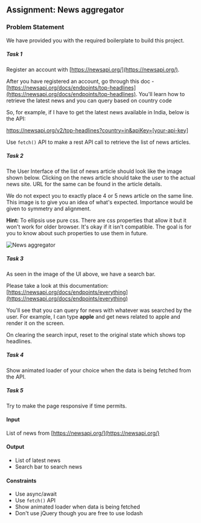 
## Assignment: News aggregator
### Problem Statement
We have provided you with the required boilerplate to build this project.

##### Task 1
Register an account with [https://newsapi.org/](https://newsapi.org/).

After you have registered an account, go through this doc - [https://newsapi.org/docs/endpoints/top-headlines](https://newsapi.org/docs/endpoints/top-headlines). You'll learn how to retrieve the latest news and you can query based on country code

So, for example, if I have to get the latest news available in India, below is the API:

https://newsapi.org/v2/top-headlines?country=in&apiKey=[your-api-key]

Use `fetch()` API to make a rest API call to retrieve the list of news articles.

##### Task 2
The User Interface of the list of news article should look like the image shown below. Clicking on the news article should take the user to the actual news site. URL for the same can be found in the article details.

We do not expect you to exactly place 4 or 5 news article on the same line. This image is to give you an idea of what's expected. Importance would be given to symmetry and alignment.

**Hint:** To ellipsis use pure css. There are css properties that allow it but it won't work for older browser. It's okay if it isn't compatible. The goal is for you to know about such properties to use them in future.

![News aggregator](https://raw.githubusercontent.com/greyatom-school/the-minerva-project/master/FEWD/sprint_3/project/news_aggregator.png)

##### Task 3
As seen in the image of the UI above, we have a search bar.

Please take a look at this documentation: [https://newsapi.org/docs/endpoints/everything](https://newsapi.org/docs/endpoints/everything)

You'll see that you can query for news with whatever was searched by the user. For example, I can type **apple** and get news related to apple and render it on the screen.

On clearing the search input, reset to the original state which shows top headlines.

##### Task 4
Show animated loader of your choice when the data is being fetched from the API.

##### Task 5
Try to make the page responsive if time permits.

#### Input
List of news from [https://newsapi.org/](https://newsapi.org/)

#### Output
- List of latest news
- Search bar to search news

#### Constraints
- Use async/await
- Use `fetch()` API
- Show animated loader when data is being fetched
- Don't use jQuery though you are free to use lodash
